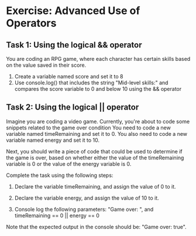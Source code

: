 # Exercise: Advanced Use of Operators

## Task 1: Using the logical && operator
You are coding an RPG game, where each character has certain skills based on the value saved in their score.

1. Create a variable named score and set it to 8
2. Use console.log() that includes the string "Mid-level skills:" and compares the score variable to 0 and below 10 using the && operator


## Task 2: Using the logical || operator
Imagine you are coding a video game. Currently, you're about to code some snippets related to the game over condition
You need to code a new variable named timeRemaining and set it to 0. You also need to code a new variable named energy and set it to 10.

Next, you should write a piece of code that could be used to determine if the game is over, based on whether either the value of the timeRemaining variable is 0 or the value of the energy variable is 0.

Complete the task using the following steps:

1. Declare the variable timeRemaining, and assign the value of 0 to it.

2. Declare the variable energy, and assign the value of 10 to it.

3. Console log the following parameters: "Game over: ", and timeRemaining == 0 || energy == 0

Note that the expected output in the console should be: "Game over: true".